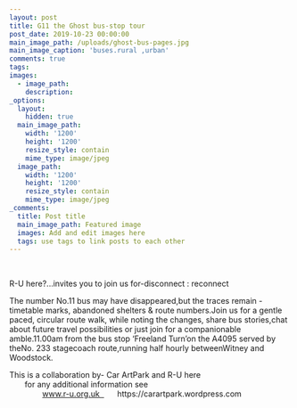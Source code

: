 ```yaml
---
layout: post
title: G11 the Ghost bus-stop tour
post_date: 2019-10-23 00:00:00
main_image_path: /uploads/ghost-bus-pages.jpg
main_image_caption: 'buses.rural ,urban'
comments: true
tags:
images:
  - image_path:
    description:
_options:
  layout:
    hidden: true
  main_image_path:
    width: '1200'
    height: '1200'
    resize_style: contain
    mime_type: image/jpeg
  image_path:
    width: '1200'
    height: '1200'
    resize_style: contain
    mime_type: image/jpeg
_comments:
  title: Post title
  main_image_path: Featured image
  images: Add and edit images here
  tags: use tags to link posts to each other
---
```


<div><div><div>&nbsp;<p>R-U here?...invites you to join us for-disconnect : reconnect</p><p>The number No.11 bus may have disappeared,but the traces remain - timetable marks, abandoned shelters &amp; route numbers.Join us for a gentle paced, circular route walk, while noting the changes, share bus stories,chat about future travel possibilities or just join for a companionable amble.11.00am from the bus stop &lsquo;Freeland Turn&rsquo;on the A4095 served by theNo. 233 stagecoach route,running half hourly betweenWitney and Woodstock.</p><p>This is a collaboration by- Car ArtPark and R-U here &nbsp; &nbsp; &nbsp; &nbsp; &nbsp; &nbsp; &nbsp; &nbsp; &nbsp; &nbsp; &nbsp; &nbsp; &nbsp; &nbsp; &nbsp; &nbsp; &nbsp; &nbsp; &nbsp; &nbsp; &nbsp; &nbsp; &nbsp;&nbsp; for any additional information see &nbsp; &nbsp; &nbsp; &nbsp; &nbsp; &nbsp; &nbsp; &nbsp; &nbsp; &nbsp; &nbsp; &nbsp; &nbsp; &nbsp; &nbsp; &nbsp; &nbsp; &nbsp; &nbsp; &nbsp; &nbsp; &nbsp; &nbsp; &nbsp; &nbsp; &nbsp; &nbsp; &nbsp; &nbsp; &nbsp; &nbsp; &nbsp; &nbsp; &nbsp; &nbsp; &nbsp; &nbsp; &nbsp; &nbsp;&nbsp; <a href="http://www.r-u.org.uk">www.r-u.org.uk &nbsp;</a>&nbsp; &nbsp; &nbsp; https://carartpark.wordpress.com</p><p>&nbsp;</p><p>&nbsp; &nbsp; &nbsp;</p></div></div></div>